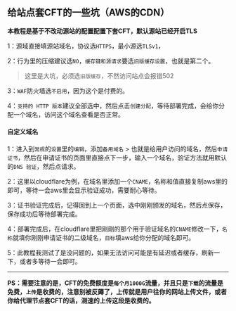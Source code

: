 ##  给站点套CFT的一些坑（AWS的CDN）
**本教程是基于不改动源站的配置配置下套CFT，默认源站已经开启TLS**

1：源域直接填源站域名，协议选`HTTPS`，最小源选`TLSv1`，

2：行为里的压缩建议选`NO`，`缓存键和源请求`要选`旧版缓存设置`，也就是第二个。

> 这里是大坑，必须选`旧版缓存`，不然访问站点会报错502

3：`WAF`防火墙选`不启用`，因为这个是付费的。

4：`支持的 HTTP 版本`建议全部选中，然后点击`创建分配`，等待部署完成，会给你分配一个域名，访问这个域名查看是否正常。

#### 自定义域名

1：进入到`常规`的`设置`里的`编辑`，添加`备用域名`  > 也就是给用户访问的域名，然后`申请证书`，然后在申请证书的页面里直接点下一步，输入一个域名，验证方法就用默认的`DNS 验证`，然后点请求。

2：这里以cloudflare为例，在域名里添加一个`CNAME`，名称和值直接复制aws里的即可，等待一会aws里会显示验证成功，需要耐心等待。

3：证书验证完成后，记得回到上一个页面，选中刚刚颁发的域名，然后点保存，保存成功后等待部署完成。

4：部署完成后，在cloudflare里把刚刚的那个用于验证域名的`CNAME`修改一下，`名称`就填你刚刚申请证书的二级域名，`目标`填aws给你分配的域名即可。

5：此教程我测试了是没问题的，如果无法访问可能是有延迟或者缓存，刷新一下，或者多等待一会即可。

---

**PS：需要注意的是，CFT的免费额度是`每个月1000G`流量，并且只是`下载`的流量是免费，`上传`是收费的，注意别被反薅了，上传就是用户往你的网站上传文件，或者你给代理节点套CFT的话，测速的上传这段是收费的。**